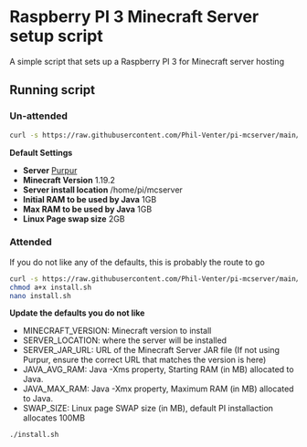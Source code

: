 # Raspberry PI 3 Minecraft Server setup script
A simple script that sets up a Raspberry PI 3 for Minecraft server hosting

## Running script
### Un-attended

```bash
curl -s https://raw.githubusercontent.com/Phil-Venter/pi-mcserver/main/install.sh | bash
```

**Default Settings**

- **Server** [Purpur](https://purpurmc.org/)
- **Minecraft Version** 1.19.2
- **Server install location** /home/pi/mcserver
- **Initial RAM to be used by Java** 1GB
- **Max RAM to be used by Java** 1GB
- **Linux Page swap size** 2GB

### Attended

If you do not like any of the defaults, this is probably the route to go
```bash
curl -s https://raw.githubusercontent.com/Phil-Venter/pi-mcserver/main/install.sh
chmod a+x install.sh
nano install.sh
```
**Update the defaults you do not like**

- MINECRAFT_VERSION: Minecraft version to install
- SERVER_LOCATION: where the server will be installed
- SERVER_JAR_URL: URL of the Minecraft Server JAR file (If not using Purpur, ensure the correct URL that matches the version is here)
- JAVA_AVG_RAM: Java -Xms property, Starting RAM (in MB) allocated to Java.
- JAVA_MAX_RAM: Java -Xmx property, Maximum RAM (in MB) allocated to Java.
- SWAP_SIZE: Linux page SWAP size (in MB), default PI installaction allocates 100MB

```bash
./install.sh
```
